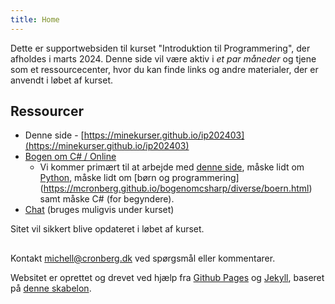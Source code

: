 ```yaml
---
title: Home
---
```


Dette er supportwebsiden til kurset "Introduktion til Programmering", der afholdes i marts 2024. Denne side vil være aktiv i _et par måneder_ og tjene som et ressourcecenter, hvor du kan finde links og andre materialer, der er anvendt i løbet af kurset. 

## Ressourcer

- Denne side - [https://minekurser.github.io/ip202403](https://minekurser.github.io/ip202403)
- [Bogen om C# / Online](https://mcronberg.github.io/bogenomcsharp/)
  - Vi kommer primært til at arbejde med [denne side](https://mcronberg.github.io/bogenomcsharp/level0/igangmedprogrammering.html), måske lidt om [Python](https://mcronberg.github.io/bogenomcsharp/diverse/intropython.html), måske lidt om [børn og programmering] (https://mcronberg.github.io/bogenomcsharp/diverse/boern.html) samt måske C# (for begyndere).
- [Chat](https://chat.cronberg.dk/ip202403) (bruges muligvis under kurset)

Sitet vil sikkert blive opdateret i løbet af kurset.

##

Kontakt [michell@cronberg.dk](mailto:michell@cronberg.dk) ved spørgsmål eller kommentarer.

Websitet er oprettet og drevet ved hjælp fra [Github Pages](https://pages.github.com/) og [Jekyll](https://jekyllrb.com/), baseret på [denne skabelon](https://github.com/simplest-jekyll).
